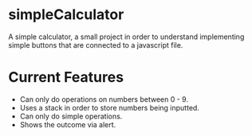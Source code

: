 # simpleCalculator
A simple calculator, a small project in order to understand implementing simple buttons that are connected to a javascript file.

# Current Features
- Can only do operations on numbers between 0 - 9.
- Uses a stack in order to store numbers being inputted.
- Can only do simple operations.
- Shows the outcome via alert.

